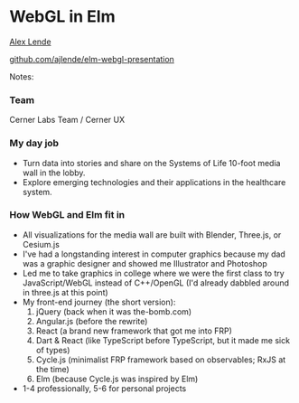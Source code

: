 # WebGL in Elm

[Alex Lende](https://github.com/ajlende)

[github.com/ajlende/elm-webgl-presentation](https://github.com/ajlende/elm-webgl-presentation/tree/master)

Notes:

### Team
Cerner Labs Team / Cerner UX

### My day job
- Turn data into stories and share on the Systems of Life 10-foot media wall in the lobby.
- Explore emerging technologies and their applications in the healthcare system.

### How WebGL and Elm fit in
- All visualizations for the media wall are built with Blender, Three.js, or Cesium.js
- I've had a longstanding interest in computer graphics because my dad was a graphic designer and showed me Illustrator and Photoshop
- Led me to take graphics in college where we were the first class to try JavaScript/WebGL instead of C++/OpenGL (I'd already dabbled around in three.js at this point)
- My front-end journey (the short version):
    1. jQuery (back when it was the-bomb.com)
    2. Angular.js (before the rewrite)
    3. React (a brand new framework that got me into FRP)
    4. Dart & React (like TypeScript before TypeScript, but it made me sick of types)
    5. Cycle.js (minimalist FRP framework based on observables; RxJS at the time)
    6. Elm (because Cycle.js was inspired by Elm)
- 1-4 professionally, 5-6 for personal projects